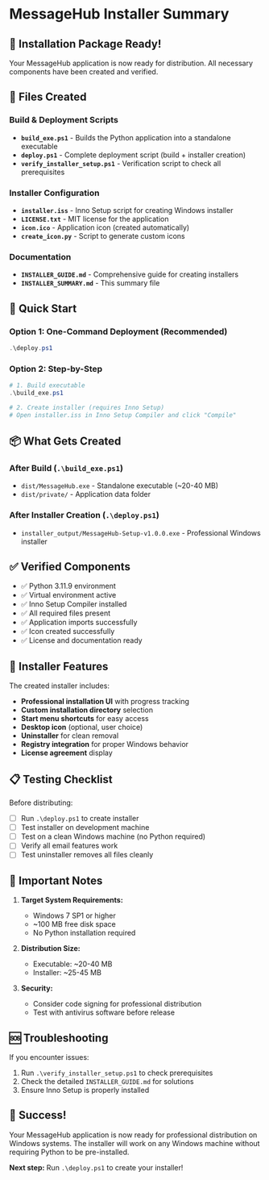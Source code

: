 # MessageHub Installer Summary

## 🎉 Installation Package Ready!

Your MessageHub application is now ready for distribution. All necessary components have been created and verified.

## 📁 Files Created

### Build & Deployment Scripts
- **`build_exe.ps1`** - Builds the Python application into a standalone executable
- **`deploy.ps1`** - Complete deployment script (build + installer creation)
- **`verify_installer_setup.ps1`** - Verification script to check all prerequisites

### Installer Configuration
- **`installer.iss`** - Inno Setup script for creating Windows installer
- **`LICENSE.txt`** - MIT license for the application
- **`icon.ico`** - Application icon (created automatically)
- **`create_icon.py`** - Script to generate custom icons

### Documentation
- **`INSTALLER_GUIDE.md`** - Comprehensive guide for creating installers
- **`INSTALLER_SUMMARY.md`** - This summary file

## 🚀 Quick Start

### Option 1: One-Command Deployment (Recommended)
```powershell
.\deploy.ps1
```

### Option 2: Step-by-Step
```powershell
# 1. Build executable
.\build_exe.ps1

# 2. Create installer (requires Inno Setup)
# Open installer.iss in Inno Setup Compiler and click "Compile"
```

## 📦 What Gets Created

### After Build (`.\build_exe.ps1`)
- `dist/MessageHub.exe` - Standalone executable (~20-40 MB)
- `dist/private/` - Application data folder

### After Installer Creation (`.\deploy.ps1`)
- `installer_output/MessageHub-Setup-v1.0.0.exe` - Professional Windows installer

## ✅ Verified Components

- ✅ Python 3.11.9 environment
- ✅ Virtual environment active  
- ✅ Inno Setup Compiler installed
- ✅ All required files present
- ✅ Application imports successfully
- ✅ Icon created successfully
- ✅ License and documentation ready

## 🎯 Installer Features

The created installer includes:
- **Professional installation UI** with progress tracking
- **Custom installation directory** selection
- **Start menu shortcuts** for easy access
- **Desktop icon** (optional, user choice)
- **Uninstaller** for clean removal
- **Registry integration** for proper Windows behavior
- **License agreement** display

## 📋 Testing Checklist

Before distributing:
- [ ] Run `.\deploy.ps1` to create installer
- [ ] Test installer on development machine
- [ ] Test on a clean Windows machine (no Python required)
- [ ] Verify all email features work
- [ ] Test uninstaller removes all files cleanly

## 🚨 Important Notes

1. **Target System Requirements:**
   - Windows 7 SP1 or higher
   - ~100 MB free disk space
   - No Python installation required

2. **Distribution Size:**
   - Executable: ~20-40 MB
   - Installer: ~25-45 MB

3. **Security:**
   - Consider code signing for professional distribution
   - Test with antivirus software before release

## 🆘 Troubleshooting

If you encounter issues:
1. Run `.\verify_installer_setup.ps1` to check prerequisites
2. Check the detailed `INSTALLER_GUIDE.md` for solutions
3. Ensure Inno Setup is properly installed

## 🎊 Success!

Your MessageHub application is now ready for professional distribution on Windows systems. The installer will work on any Windows machine without requiring Python to be pre-installed.

**Next step:** Run `.\deploy.ps1` to create your installer!
